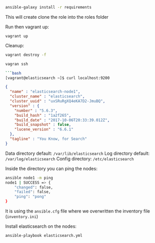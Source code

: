 
```bash
ansible-galaxy install -r requirements
```

This will create clone the role into the roles folder

Run then vagrant up:

```
vagrant up
```

Cleanup:

```bash
vagrant destroy -f
```

```bash
vagran ssh

```bash
[vagrant@elasticsearch ~]$ curl localhost:9200
```

```json
{
  "name" : "elasticsearch-node1",
  "cluster_name" : "elasticsearch",
  "cluster_uuid" : "uxSRuRgXQ4eKA7D2-JmuBQ",
  "version" : {
    "number" : "5.6.3",
    "build_hash" : "1a2f265",
    "build_date" : "2017-10-06T20:33:39.012Z",
    "build_snapshot" : false,
    "lucene_version" : "6.6.1"
  },
  "tagline" : "You Know, for Search"
}
```

Data directory default: `/var/lib/elasticsearch`
Log directory default: `/var/log/elasticsearch`
Config directory: `/etc/elasticsearch`


Inside the directory you can ping the nodes:

```bash
ansible node1 -m ping
node1 | SUCCESS => {
    "changed": false,
    "failed": false,
    "ping": "pong"
}
```

It is using the `ansible.cfg` file where we overwritten the inventory file (`inventory.ini`)

Install elasticsearch on the nodes:

```bash
ansible-playbook elasticsearch.yml
```